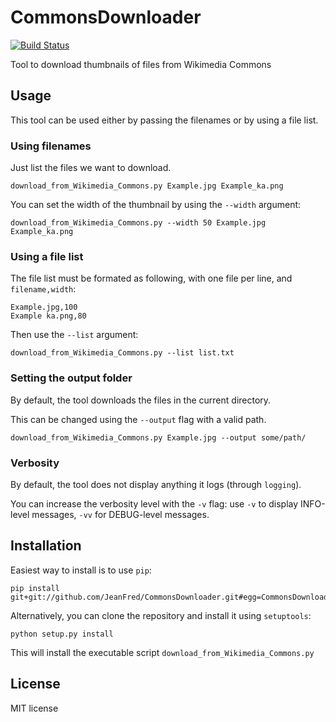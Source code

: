 CommonsDownloader
=================
[![Build Status](https://secure.travis-ci.org/Commonists/CommonsDownloader.png)](http://travis-ci.org/Commonists/CommonsDownloader)

Tool to download thumbnails of files from Wikimedia Commons 


Usage
-----

This tool can be used either by passing the filenames or by using a file list.

### Using filenames ###

Just list the files we want to download.

    download_from_Wikimedia_Commons.py Example.jpg Example_ka.png

You can set the width of the thumbnail by using the `--width` argument:

    download_from_Wikimedia_Commons.py --width 50 Example.jpg Example_ka.png

### Using a file list ###

The file list must be formated as following, with one file per line, and `filename,width`:

    Example.jpg,100
    Example ka.png,80

Then use the `--list` argument:

    download_from_Wikimedia_Commons.py --list list.txt

### Setting the output folder ###

By default, the tool downloads the files in the current directory.

This can be changed using the `--output` flag with a valid path.

    download_from_Wikimedia_Commons.py Example.jpg --output some/path/


### Verbosity ###

By default, the tool does not display anything it logs (through `logging`).

You can increase the verbosity level with the `-v` flag:
use `-v` to display INFO-level messages, `-vv` for DEBUG-level messages.

Installation
------------

Easiest way to install is to use `pip`:

    pip install git+git://github.com/JeanFred/CommonsDownloader.git#egg=CommonsDownloader

Alternatively, you can clone the repository and install it using `setuptools`:

    python setup.py install

This will install the executable script `download_from_Wikimedia_Commons.py`


License
-------
MIT license
